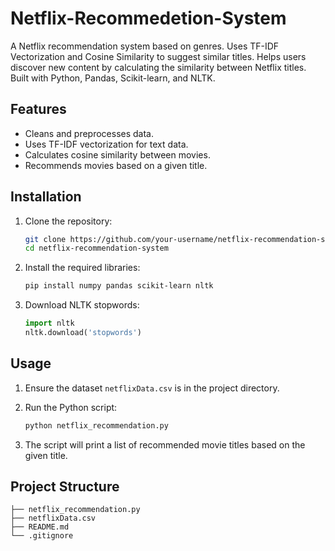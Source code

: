 # Netflix-Recommedetion-System
A Netflix recommendation system based on genres. Uses TF-IDF Vectorization and Cosine Similarity to suggest similar titles. Helps users discover new content by calculating the similarity between Netflix titles. Built with Python, Pandas, Scikit-learn, and NLTK.

## Features
- Cleans and preprocesses data.
- Uses TF-IDF vectorization for text data.
- Calculates cosine similarity between movies.
- Recommends movies based on a given title.

## Installation

1. Clone the repository:
    ```bash
    git clone https://github.com/your-username/netflix-recommendation-system.git
    cd netflix-recommendation-system
    ```

2. Install the required libraries:
    ```bash
    pip install numpy pandas scikit-learn nltk
    ```

3. Download NLTK stopwords:
    ```python
    import nltk
    nltk.download('stopwords')
    ```

## Usage

1. Ensure the dataset `netflixData.csv` is in the project directory.

2. Run the Python script:
    ```bash
    python netflix_recommendation.py
    ```

3. The script will print a list of recommended movie titles based on the given title.

## Project Structure

```plaintext
├── netflix_recommendation.py
├── netflixData.csv
├── README.md
└── .gitignore
